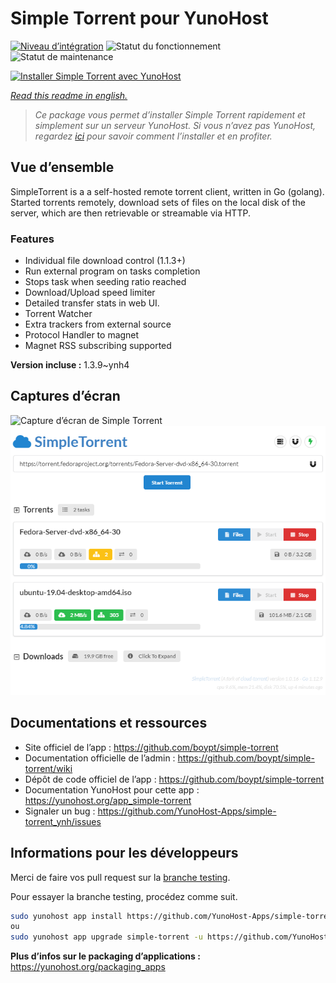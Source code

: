 <!--
N.B.: This README was automatically generated by https://github.com/YunoHost/apps/tree/master/tools/README-generator
It shall NOT be edited by hand.
-->

# Simple Torrent pour YunoHost

[![Niveau d’intégration](https://dash.yunohost.org/integration/simple-torrent.svg)](https://dash.yunohost.org/appci/app/simple-torrent) ![Statut du fonctionnement](https://ci-apps.yunohost.org/ci/badges/simple-torrent.status.svg) ![Statut de maintenance](https://ci-apps.yunohost.org/ci/badges/simple-torrent.maintain.svg)

[![Installer Simple Torrent avec YunoHost](https://install-app.yunohost.org/install-with-yunohost.svg)](https://install-app.yunohost.org/?app=simple-torrent)

*[Read this readme in english.](./README.md)*

> *Ce package vous permet d’installer Simple Torrent rapidement et simplement sur un serveur YunoHost.
Si vous n’avez pas YunoHost, regardez [ici](https://yunohost.org/#/install) pour savoir comment l’installer et en profiter.*

## Vue d’ensemble

SimpleTorrent is a a self-hosted remote torrent client, written in Go (golang). Started torrents remotely, download sets of files on the local disk of the server, which are then retrievable or streamable via HTTP.

### Features

- Individual file download control (1.1.3+)
- Run external program on tasks completion
- Stops task when seeding ratio reached
- Download/Upload speed limiter
- Detailed transfer stats in web UI.
- Torrent Watcher
- Extra trackers from external source
- Protocol Handler to magnet
- Magnet RSS subscribing supported


**Version incluse :** 1.3.9~ynh4

## Captures d’écran

![Capture d’écran de Simple Torrent](./doc/screenshots/.DS_Store)
![Capture d’écran de Simple Torrent](./doc/screenshots/screenshot.png)

## Documentations et ressources

* Site officiel de l’app : <https://github.com/boypt/simple-torrent>
* Documentation officielle de l’admin : <https://github.com/boypt/simple-torrent/wiki>
* Dépôt de code officiel de l’app : <https://github.com/boypt/simple-torrent>
* Documentation YunoHost pour cette app : <https://yunohost.org/app_simple-torrent>
* Signaler un bug : <https://github.com/YunoHost-Apps/simple-torrent_ynh/issues>

## Informations pour les développeurs

Merci de faire vos pull request sur la [branche testing](https://github.com/YunoHost-Apps/simple-torrent_ynh/tree/testing).

Pour essayer la branche testing, procédez comme suit.

``` bash
sudo yunohost app install https://github.com/YunoHost-Apps/simple-torrent_ynh/tree/testing --debug
ou
sudo yunohost app upgrade simple-torrent -u https://github.com/YunoHost-Apps/simple-torrent_ynh/tree/testing --debug
```

**Plus d’infos sur le packaging d’applications :** <https://yunohost.org/packaging_apps>